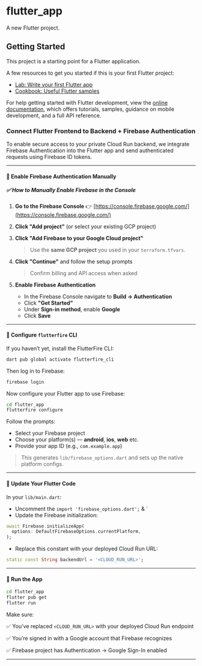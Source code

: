 # flutter_app

A new Flutter project.

## Getting Started

This project is a starting point for a Flutter application.

A few resources to get you started if this is your first Flutter project:

- [Lab: Write your first Flutter app](https://docs.flutter.dev/get-started/codelab)
- [Cookbook: Useful Flutter samples](https://docs.flutter.dev/cookbook)

For help getting started with Flutter development, view the
[online documentation](https://docs.flutter.dev/), which offers tutorials,
samples, guidance on mobile development, and a full API reference.

### Connect Flutter Frontend to Backend + Firebase Authentication

To enable secure access to your private Cloud Run backend, we integrate Firebase Authentication into the Flutter app and send authenticated requests using Firebase ID tokens.

---

#### 🔐 Enable Firebase Authentication Manually

##### ✅ How to Manually Enable Firebase in the Console

1. **Go to the Firebase Console**
   👉 [https://console.firebase.google.com/](https://console.firebase.google.com/)

2. **Click "Add project"** (or select your existing GCP project)

3. **Click "Add Firebase to your Google Cloud project"**  
   > Use the **same GCP project** you used in your `terraform.tfvars`.

4. **Click "Continue"** and follow the setup prompts  
   > Confirm billing and API access when asked

5. **Enable Firebase Authentication**

   * In the Firebase Console navigate to **Build → Authentication**
   * Click **"Get Started"**
   * Under **Sign-in method**, enable **Google**
   * Click **Save**

---

#### 🔧 Configure `flutterfire` CLI

If you haven’t yet, install the FlutterFire CLI:

```bash
dart pub global activate flutterfire_cli
```

Then log in to Firebase:

```bash
firebase login
```

Now configure your Flutter app to use Firebase:

```bash
cd flutter_app
flutterfire configure
```

Follow the prompts:

* Select your Firebase project
* Choose your platform(s) — **android**, **ios**, **web** etc.
* Provide your app ID (e.g., `com.example.app`)

> This generates `lib/firebase_options.dart` and sets up the native platform configs.

---

#### 🔧 Update Your Flutter Code

In your `lib/main.dart`:

* Uncomment the `import 'firebase_options.dart';` & `
* Update the Firebase initialization:

```dart
await Firebase.initializeApp(
  options: DefaultFirebaseOptions.currentPlatform,
);
```

* Replace this constant with your deployed Cloud Run URL:

```dart
static const String backendUrl = '<CLOUD_RUN_URL>';
```

---

#### 🚀 Run the App

```bash
cd flutter_app
flutter pub get
flutter run
```

Make sure:

✅ You’ve replaced `<CLOUD_RUN_URL>` with your deployed Cloud Run endpoint

✅ You’re signed in with a Google account that Firebase recognizes

✅ Firebase project has Authentication → Google Sign-In enabled

---